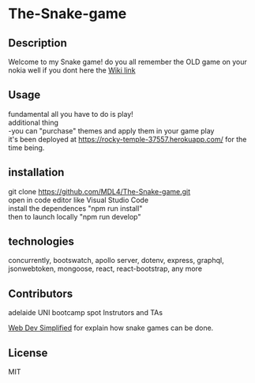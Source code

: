# The-Snake-game

## Description
Welcome to my Snake game! do you all remember the OLD game on your nokia well if you dont here the [Wiki link](https://en.wikipedia.org/wiki/Snake_(video_game_genre))

## Usage
fundamental all you have to do is play!<br />
additional thing<br />
  -you can "purchase" themes and apply them in your game play<br />
it's been deployed at https://rocky-temple-37557.herokuapp.com/ for the time being.


## installation
git clone https://github.com/MDL4/The-Snake-game.git<br />
open in code editor like Visual Studio Code<br />
install the dependences "npm run install"<br />
then to launch locally "npm run develop"<br />


## technologies
concurrently, bootswatch, apollo server, dotenv, express, graphql, jsonwebtoken, mongoose, react, react-bootstrap, any more

## Contributors

adelaide UNI bootcamp spot Instrutors and TAs
 
[Web Dev Simplified](https://www.youtube.com/@WebDevSimplified) for explain how snake games can be done.

## License

MIT
